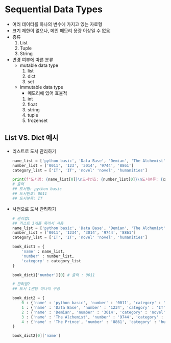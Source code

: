# Sequential Data Types
- 여러 데이터를 하나의 변수에 가지고 있는 자료형
- 크기 제한이 없으나, 메인 메모리 용량 이상일 수 없음
- 종류
    1. List
    1. Tuple
    1. String
- 변경 여부에 따른 분류
    - mutable data type
        1. list
        1. dict
        1. set
    - immutable data type
        - 메모리에 있어 효율적
        1. int
        1. float
        1. string 
        1. tuple
        1. frozenset


## List VS. Dict 예시
- 리스트로 도서 관리하기
    ```py
    name_list = ['python basic', 'Data Base', 'Demian', 'The Alchemist', 'The Prince']
    number_list = ['0011', '123', '3014', '9744', '8861']
    category_list = ['IT', 'IT', 'novel' 'novel', 'humanities']

    print(f"도서명: {name_list[0]}\n도서번호: {number_list[0]}\n도서분류: {category_list[0]}")
    # 출력 
    ## 도서명: python basic
    ## 도서번호: 0011
    ## 도서분류: IT
    ```
- 사전으로 도서 관리하기
    ```py
    # 관리법1
    ## 리스트 3개를 묶어서 사용
    name_list = ['python basic', 'Data Base', 'Demian', 'The Alchemist', 'The Prince']
    number_list = ['0011', '1234', '3014', '9744', '8861']
    category_list = ['IT', 'IT', 'novel' 'novel', 'humanities']

    book_dict1 = {
        'name' : name_list,
        'number' : number_list,
        'category' : category_list
    }

    book_dict1['number'][0] # 출력 : 0011
    ```
    ```py
    # 관리법2
    ## 도서 1권당 하나씩 구성

    book_dict2 = {
        0 : {'name' : 'python basic', 'number' : '0011', 'category' : 'IT'},
        1 : {'name' : 'Data Base', 'number' : '1234', 'category' : 'IT'},
        2 : {'name' : 'Demian', 'number' : '3014', 'category' : 'novel'}, 
        3 : {'name' : 'The Alchemist', 'number' : '9744', 'category' : 'novel'}, 
        4 : {'name' : 'The Prince', 'number' : '8861', 'category' : 'humanities'} 
    }

    book_dict2[0]['name']
    ```